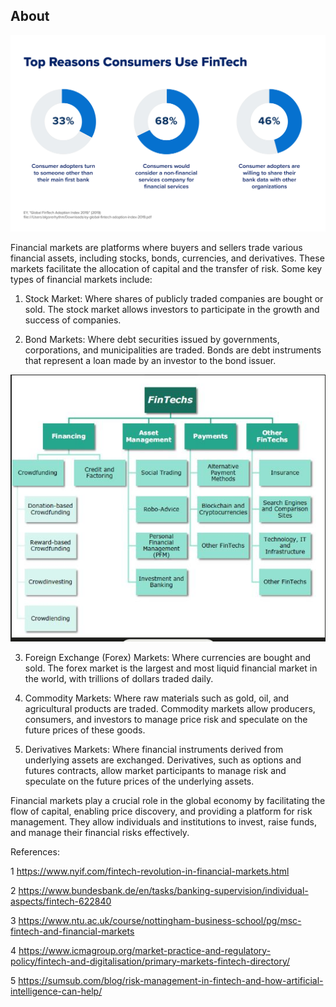 ## About

![image](2.jpg)

Financial markets are platforms where buyers and sellers trade various financial assets, including stocks, bonds, currencies, and derivatives. These markets facilitate the allocation of capital and the transfer of risk. Some key types of financial markets include:

1. Stock Market: Where shares of publicly traded companies are bought or sold. The stock market allows investors to participate in the growth and success of companies.

2. Bond Markets: Where debt securities issued by governments, corporations, and municipalities are traded. Bonds are debt instruments that represent a loan made by an investor to the bond issuer.

![image](1.jpg)

3. Foreign Exchange (Forex) Markets: Where currencies are bought and sold. The forex market is the largest and most liquid financial market in the world, with trillions of dollars traded daily.

4. Commodity Markets: Where raw materials such as gold, oil, and agricultural products are traded. Commodity markets allow producers, consumers, and investors to manage price risk and speculate on the future prices of these goods.

5. Derivatives Markets: Where financial instruments derived from underlying assets are exchanged. Derivatives, such as options and futures contracts, allow market participants to manage risk and speculate on the future prices of the underlying assets.

Financial markets play a crucial role in the global economy by facilitating the flow of capital, enabling price discovery, and providing a platform for risk management. They allow individuals and institutions to invest, raise funds, and manage their financial risks effectively.

References:

1 https://www.nyif.com/fintech-revolution-in-financial-markets.html

2 https://www.bundesbank.de/en/tasks/banking-supervision/individual-aspects/fintech-622840

3 https://www.ntu.ac.uk/course/nottingham-business-school/pg/msc-fintech-and-financial-markets

4 https://www.icmagroup.org/market-practice-and-regulatory-policy/fintech-and-digitalisation/primary-markets-fintech-directory/

5 https://sumsub.com/blog/risk-management-in-fintech-and-how-artificial-intelligence-can-help/